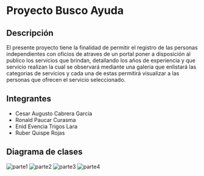 


# **Proyecto Busco Ayuda**

## **Descripción**
El presente proyecto tiene la finalidad de permitir el registro de las personas independientes con oficios de atraves de un portal poner a disposición al publico los servicios que brindan, detallando los años de experiencia y que servicio realizan la cual se observará mediante una galeria que enlistará las categorias de servicios y cada una de estas permitirá visualizar a las personas que ofrecen el servicio seleccionado.

## **Integrantes**

* Cesar Augusto Cabrera Garcia
* Ronald Paucar Curasma  
* Enid Evencia Trigos Lara
* Ruber Quispe Rojas

## **Diagrama de clases**

![parte1](https://user-images.githubusercontent.com/69403610/118388213-af1ebf00-b5e8-11eb-9281-f6ccc2eb0e01.PNG)
![parte2](https://user-images.githubusercontent.com/69403610/118387671-513ca800-b5e5-11eb-9a1a-a63f55c8b10a.PNG)
![parte3](https://user-images.githubusercontent.com/69403610/118387674-53066b80-b5e5-11eb-861b-384c3c85b219.PNG)
![parte4](https://user-images.githubusercontent.com/69403610/118387676-54379880-b5e5-11eb-9522-4141faad2f38.PNG)
